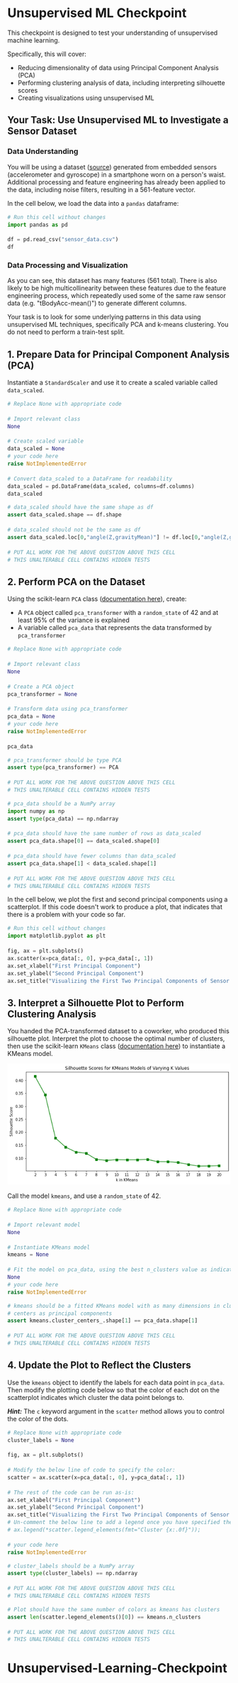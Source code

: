 # Unsupervised ML Checkpoint

This checkpoint is designed to test your understanding of unsupervised machine learning.

Specifically, this will cover:

* Reducing dimensionality of data using Principal Component Analysis (PCA)
* Performing clustering analysis of data, including interpreting silhouette scores
* Creating visualizations using unsupervised ML

## Your Task: Use Unsupervised ML to Investigate a Sensor Dataset

### Data Understanding

You will be using a dataset ([source](https://archive.ics.uci.edu/ml/datasets/Human+Activity+Recognition+Using+Smartphones)) generated from embedded sensors (accelerometer and gyroscope) in a smartphone worn on a person's waist. Additional processing and feature engineering has already been applied to the data, including noise filters, resulting in a 561-feature vector.

In the cell below, we load the data into a `pandas` dataframe:


```python
# Run this cell without changes
import pandas as pd

df = pd.read_csv("sensor_data.csv")
df
```

### Data Processing and Visualization

As you can see, this dataset has many features (561 total). There is also likely to be high multicollinearity between these features due to the feature engineering process, which repeatedly used some of the same raw sensor data (e.g. "tBodyAcc-mean()") to generate different columns.

Your task is to look for some underlying patterns in this data using unsupervised ML techniques, specifically PCA and k-means clustering. You do not need to perform a train-test split.

## 1. Prepare Data for Principal Component Analysis (PCA)

Instantiate a `StandardScaler` and use it to create a scaled variable called `data_scaled`.


```python
# Replace None with appropriate code

# Import relevant class
None

# Create scaled variable
data_scaled = None
# your code here
raise NotImplementedError

# Convert data_scaled to a DataFrame for readability
data_scaled = pd.DataFrame(data_scaled, columns=df.columns)
data_scaled
```


```python
# data_scaled should have the same shape as df
assert data_scaled.shape == df.shape

# data_scaled should not be the same as df
assert data_scaled.loc[0,"angle(Z,gravityMean)"] != df.loc[0,"angle(Z,gravityMean)"]

# PUT ALL WORK FOR THE ABOVE QUESTION ABOVE THIS CELL
# THIS UNALTERABLE CELL CONTAINS HIDDEN TESTS
```

## 2. Perform PCA on the Dataset

Using the scikit-learn `PCA` class ([documentation here](https://scikit-learn.org/stable/modules/generated/sklearn.decomposition.PCA.html)), create:

* A `PCA` object called `pca_transformer` with a `random_state` of 42 and at least 95% of the variance is explained
* A variable called `pca_data` that represents the data transformed by `pca_transformer`


```python
# Replace None with appropriate code

# Import relevant class
None

# Create a PCA object
pca_transformer = None

# Transform data using pca_transformer
pca_data = None
# your code here
raise NotImplementedError

pca_data
```


```python
# pca_transformer should be type PCA
assert type(pca_transformer) == PCA

# PUT ALL WORK FOR THE ABOVE QUESTION ABOVE THIS CELL
# THIS UNALTERABLE CELL CONTAINS HIDDEN TESTS
```


```python
# pca_data should be a NumPy array
import numpy as np
assert type(pca_data) == np.ndarray

# pca_data should have the same number of rows as data_scaled
assert pca_data.shape[0] == data_scaled.shape[0]

# pca_data should have fewer columns than data_scaled
assert pca_data.shape[1] < data_scaled.shape[1]

# PUT ALL WORK FOR THE ABOVE QUESTION ABOVE THIS CELL
# THIS UNALTERABLE CELL CONTAINS HIDDEN TESTS
```

In the cell below, we plot the first and second principal components using a scatterplot. If this code doesn't work to produce a plot, that indicates that there is a problem with your code so far.


```python
# Run this cell without changes
import matplotlib.pyplot as plt

fig, ax = plt.subplots()
ax.scatter(x=pca_data[:, 0], y=pca_data[:, 1])
ax.set_xlabel("First Principal Component")
ax.set_ylabel("Second Principal Component")
ax.set_title("Visualizing the First Two Principal Components of Sensor Data");
```

## 3. Interpret a Silhouette Plot to Perform Clustering Analysis

You handed the PCA-transformed dataset to a coworker, who produced this silhouette plot. Interpret the plot to choose the optimal number of clusters, then use the scikit-learn `KMeans` class ([documentation here](https://scikit-learn.org/stable/modules/generated/sklearn.cluster.KMeans.html)) to instantiate a KMeans model.

<!-- 
k_values = range(2,21)
silhouette_scores = [0.41540858143541637,
 0.3438069022316109,
 0.1775373667655337,
 0.1425018071505172,
 0.12365576879282861,
 0.11917044787937144,
 0.09524343091496036,
 0.09155853204663812,
 0.09410174137993227,
 0.09335504033772586,
 0.09386447654377134,
 0.09518329181757086,
 0.0864125952331548,
 0.08622712573000349,
 0.08350384589108541,
 0.07589314716366936,
 0.06926851258928322,
 0.06980908513512903,
 0.0710121422731501]

fig, ax = plt.subplots(figsize=(10,5))

ax.plot(k_values, silhouette_scores, color="green", marker="s", )
ax.set_xticks(k_values)
ax.set_xlabel("k in KMeans")
ax.set_ylabel("Silhouette Score")
ax.set_title("Silhouette Scores for KMeans Models of Varying K Values");
-->

![plot of silhouette scores, with the highest y value at an x value of 2](silhouette_score_plot.png)

Call the model `kmeans`, and use a `random_state` of 42.


```python
# Replace None with appropriate code

# Import relevant model
None

# Instantiate KMeans model
kmeans = None

# Fit the model on pca_data, using the best n_clusters value as indicated by the plot above
None
# your code here
raise NotImplementedError
```


```python
# kmeans should be a fitted KMeans model with as many dimensions in cluster
# centers as principal components
assert kmeans.cluster_centers_.shape[1] == pca_data.shape[1]

# PUT ALL WORK FOR THE ABOVE QUESTION ABOVE THIS CELL
# THIS UNALTERABLE CELL CONTAINS HIDDEN TESTS
```

## 4. Update the Plot to Reflect the Clusters

Use the `kmeans` object to identify the labels for each data point in `pca_data`. Then modify the plotting code below so that the color of each dot on the scatterplot indicates which cluster the data point belongs to.

***Hint:*** The `c` keyword argument in the `scatter` method allows you to control the color of the dots.


```python
# Replace None with appropriate code
cluster_labels = None

fig, ax = plt.subplots()

# Modify the below line of code to specify the color:
scatter = ax.scatter(x=pca_data[:, 0], y=pca_data[:, 1])

# The rest of the code can be run as-is:
ax.set_xlabel("First Principal Component")
ax.set_ylabel("Second Principal Component")
ax.set_title("Visualizing the First Two Principal Components of Sensor Data")
# Un-comment the below line to add a legend once you have specified the color
# ax.legend(*scatter.legend_elements(fmt="Cluster {x:.0f}"));

# your code here
raise NotImplementedError
```


```python
# cluster_labels should be a NumPy array
assert type(cluster_labels) == np.ndarray

# PUT ALL WORK FOR THE ABOVE QUESTION ABOVE THIS CELL
# THIS UNALTERABLE CELL CONTAINS HIDDEN TESTS
```


```python
# Plot should have the same number of colors as kmeans has clusters
assert len(scatter.legend_elements()[0]) == kmeans.n_clusters

# PUT ALL WORK FOR THE ABOVE QUESTION ABOVE THIS CELL
# THIS UNALTERABLE CELL CONTAINS HIDDEN TESTS
```
# Unsupervised-Learning-Checkpoint
